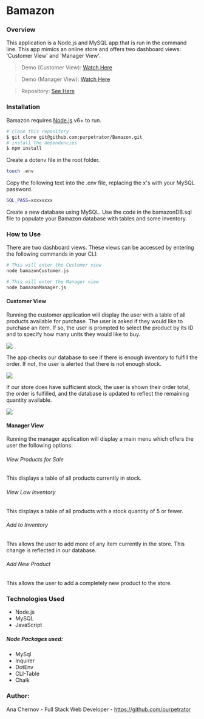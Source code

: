 # Bamazon

### Overview

This application is a Node.js and MySQL app that is run in the command line. This app mimics an online store and offers two dashboard views: 'Customer View' and 'Manager View'.

> Demo (Customer View): [Watch Here](https://drive.google.com/file/d/1dVZijph996qtKUzzVElYRsgyzsUpsHl8/view)

> Demo (Manager View): [Watch Here](https://drive.google.com/file/d/1iGX8wrWeULhgjs9IQ1Cowo14vSfBUFNF/view)

> Repository: [See Here](https://github.com/purpetrator/Bamazon)

### Installation

Bamazon requires [Node.js](https://nodejs.org/) v6+ to run.

```sh
# clone this repository
$ git clone git@github.com:purpetrator/Bamazon.git
# install the dependencies
$ npm install
```

Create a dotenv file in the root folder.

```sh
touch .env
```

Copy the following text into the .env file, replacing the x's with your MySQL password.

```sh
SQL_PASS=xxxxxxxx
```

Create a new database using MySQL. Use the code in the bamazonDB.sql file to populate your Bamazon database with tables and some inventory.

### How to Use

There are two dashboard views. These views can be accessed by entering the following commands in your CLI:

```sh
# This will enter the Customer view
node bamazonCustomer.js

# This will enter the Manager view
node bamazonManager.js
```

#### Customer View

Running the customer application will display the user with a table of all products available for purchase.
The user is asked if they would like to purchase an item. If so, the user is prompted to select the product by its ID and to specify how many units they would like to buy.

![](https://i.ibb.co/GQf81cR/1.png)

The app checks our database to see if there is enough inventory to fulfill the order. If not, the user is alerted that there is not enough stock.

![](https://i.ibb.co/FHNsq77/2.png)

If our store does have sufficient stock, the user is shown their order total, the order is fulfilled, and the database is updated to reflect the remaining quantity available.

![](https://i.ibb.co/hFHkFvG/3.png)

#### Manager View

Running the manager application will display a main menu which offers the user the following options:

###### View Products for Sale

This displays a table of all products currently in stock.

###### View Low Inventory

This displays a table of all products with a stock quantity of 5 or fewer.

###### Add to Inventory

This allows the user to add more of any item currently in the store. This change is reflected in our database.

###### Add New Product

This allows the user to add a completely new product to the store.

### Technologies Used

- Node.js
- MySQL
- JavaScript

##### Node Packages used:

- MySql
- Inquirer
- DotEnv
- CLI-Table
- Chalk

### Author:

Ana Chernov - Full Stack Web Developer - https://github.com/purpetrator
